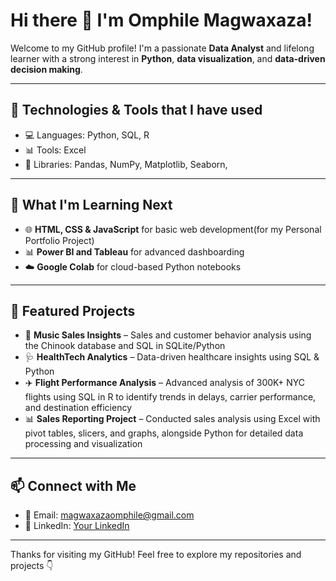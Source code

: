# Hi there 👋 I'm Omphile Magwaxaza!

Welcome to my GitHub profile! I'm a passionate **Data Analyst** and lifelong learner with a strong interest in **Python**, **data visualization**, and **data-driven decision making**.

---

## 🔧 Technologies & Tools that I have used 
- 💻 Languages: Python, SQL, R
- 📊 Tools: Excel
- 🧰 Libraries: Pandas, NumPy, Matplotlib, Seaborn, 

---

## 🚀 What I'm Learning Next
- 🌐 **HTML, CSS & JavaScript** for basic web development(for my Personal Portfolio Project)
- 📊 **Power BI and Tableau**  for advanced dashboarding
- ☁️ **Google Colab** for cloud-based Python notebooks

---
## 🌟 Featured Projects
- 🎵 **Music Sales Insights** – Sales and customer behavior analysis using the Chinook database and SQL in SQLite/Python  
- 🩺 **HealthTech Analytics** – Data-driven healthcare insights using SQL & Python  
- ✈️ **Flight Performance Analysis** – Advanced analysis of 300K+ NYC flights using SQL in R to identify trends in delays, carrier performance, and destination efficiency  
- 📊 **Sales Reporting Project** – Conducted sales analysis using Excel with pivot tables, slicers, and graphs, alongside Python for detailed data processing and visualization  


---
## 📫 Connect with Me
- 📧 Email: magwaxazaomphile@gmail.com
- 🔗 LinkedIn: [Your LinkedIn](https://www.linkedin.com/in/omphile-magwaxaza-7a06302aa)  


---

Thanks for visiting my GitHub! Feel free to explore my repositories and projects 👇

